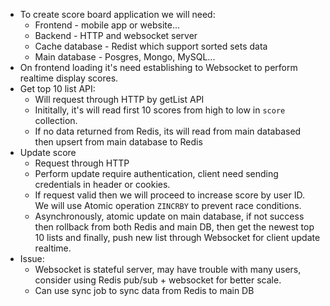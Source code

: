 - To create score board application we will need:
  - Frontend - mobile app or website...
  - Backend - HTTP and websocket server
  - Cache database - Redist which support sorted sets data
  - Main database - Posgres, Mongo, MySQL...
- On frontend loading it's need establishing to Websocket to perform realtime display scores.
- Get top 10 list API:
  - Will request through HTTP by getList API
  - Inititally, it's will read first 10 scores from high to low in `score` collection.
  - If no data returned from Redis, its will read from main databased then upsert from main database to Redis
- Update score
  - Request through HTTP
  - Perform update require authentication, client need sending credentials in header or cookies.
  - If request valid then we will proceed to increase score by user ID. We will use Atomic operation `ZINCRBY` to prevent race conditions.
  - Asynchronously, atomic update on main database, if not success then rollback from both Redis and main DB, then get the newest top 10 lists and finally, push new list through Websocket for client update realtime.
- Issue:
  - Websocket is stateful server, may have trouble with many users, consider using Redis pub/sub + websocket for better scale.
  - Can use sync job to sync data from Redis to main DB